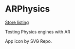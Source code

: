 # ARPhysics
[Store listing](https://play.google.com/store/apps/details?id=dev.csaba.arphysics)

Testing Physics engines with AR

App icon by SVG Repo.
